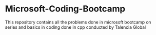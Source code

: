 # Microsoft-Coding-Bootcamp
This repository contains all the problems done in microsoft bootcamp on series and basics in coding done in cpp conducted by Talencia Global 

